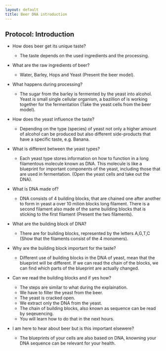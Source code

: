 ```yaml
---
layout: default
title: Beer DNA introduction
---
```


## Protocol: Introduction

* How does beer get its unique taste?
  * The taste depends on the used ingredients and the processing.

* What are the raw ingredients of beer?
  * Water, Barley, Hops and Yeast (Present the beer model).

* What happens during processing?
  * The sugar from the barley is fermented by the yeast into alcohol. Yeast is small single cellular organism, a bazillion of is working together for the fermentation (Take the yeast cells from the beer model).

* How does the yeast influence the taste?
  * Depending on the type (species) of yeast not only a higher amount of alcohol can be produced but also different side-products that have a specific taste, e.g. Banana.

* What is different between the yeast types?
  * Each yeast type stores information on how to function in a long filamentous molecule known as DNA. This molecule is like a blueprint for important components of the yeast, including those that are used in fermentation. (Open the yeast cells and take out the DNA).

* What is DNA made of?
  * DNA consists of 4 building blocks, that are chained one after another to form in yeast a over 10 milion blocks long filament. There is a second filament also made of the same building blocks that is sticking to the first filament (Present the two filaments).

* What are the building block of DNA?
  * There are for building blocks, represented by the letters A,G,T,C (Show that the filaments consist of the 4 monomers).

* Why are the building block important for the taste?
  * Different use of building blocks in the DNA of yeast, mean that the blueprint will be different. If we can read the chain of the blocks, we can find which parts of the blueprint are actually changed.

* Can we read the building blocks and if yes how?
  * The steps are similar to what during the explaination.
  * We have to filter the yeast from the beer.
  * The yeast is cracked open.
  * We extract only the DNA from the yeast.
  * The chain of building blocks, also known as sequence can be read by seqeuencing.
  * You will learn how to do that in the next hours. 

* I am here to hear about beer but is this important elsewere?
  * The blueprints of your cells are also based on DNA, knowning your DNA sequence can be relevant for your health.

